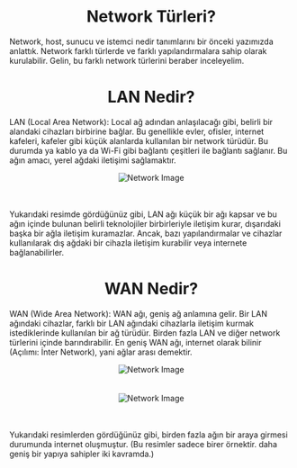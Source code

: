<h1 align='center'>Network Türleri?</h1>

<p>
  Network, host, sunucu ve istemci nedir tanımlarını bir önceki yazımızda anlattık. Network farklı türlerde ve farklı yapılandırmalara sahip olarak kurulabilir. Gelin, bu farklı network türlerini beraber inceleyelim.
</p>

<h1 align='center'>LAN Nedir?</h1>

<p>
  LAN (Local Area Network): Local ağ adından anlaşılacağı gibi, belirli bir alandaki cihazları birbirine bağlar. Bu genellikle evler, ofisler, internet kafeleri, kafeler gibi küçük alanlarda kullanılan bir network türüdür. Bu durumda ya kablo ya da Wi-Fi gibi bağlantı çeşitleri ile bağlantı sağlanır. Bu ağın amacı, yerel ağdaki iletişimi sağlamaktır.
</p>

<div align="center">
    <img src="https://github.com/Okan-tumuklu/Network-dersleri/assets/117488504/4eae7682-f568-4512-ac77-dc9184219a09" alt="Network Image">
</div>
<br></br>

<p>
  Yukarıdaki resimde gördüğünüz gibi, LAN ağı küçük bir ağı kapsar ve bu ağın içinde bulunan belirli teknolojiler birbirleriyle iletişim kurar, dışarıdaki başka bir ağla iletişim kuramazlar. Ancak, bazı yapılandırmalar ve cihazlar kullanılarak dış ağdaki bir cihazla iletişim kurabilir veya internete bağlanabilirler.
</p>

<h1 align='center'>WAN Nedir?</h1>

<p>
  WAN (Wide Area Network): WAN ağı, geniş ağ anlamına gelir. Bir LAN ağındaki cihazlar, farklı bir LAN ağındaki cihazlarla iletişim kurmak istediklerinde kullanılan bir ağ türüdür. Birden fazla LAN ve diğer network türlerini içinde barındırabilir. En geniş WAN ağı, internet olarak bilinir (Açılımı: İnter Network), yani ağlar arası demektir.
</p>

<div align="center">
    <img src="https://github.com/Okan-tumuklu/Network-dersleri/assets/117488504/8cff4763-78e2-4982-bff1-f8ed995daf98" alt="Network Image">
</div>
<br></br>

<div align="center">
    <img src="https://github.com/Okan-tumuklu/Network-dersleri/assets/117488504/312d2e64-d036-4fef-aa13-b575481d5a22" alt="Network Image">
</div>
<br></br>



<p>
  Yukarıdaki resimlerden gördüğünüz gibi, birden fazla ağın bir araya girmesi durumunda internet oluşmuştur. (Bu resimler sadece birer örnektir. daha geniş bir yapıya sahipler iki kavramda.)
</p>
